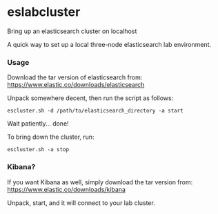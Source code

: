 # eslabcluster
Bring up an elasticsearch cluster on localhost

A quick way to set up a local three-node elasticsearch lab environment.

### Usage
Download the tar version of elasticsearch from:<br>
https://www.elastic.co/downloads/elasticsearch

Unpack somewhere decent, then run the script as follows:
```
escluster.sh -d /path/to/elasticsearch_directory -a start
```

Wait patiently... done!

To bring down the cluster, run:
```
escluster.sh -a stop
```

### Kibana?
If you want Kibana as well, simply download the tar version from:<br>
https://www.elastic.co/downloads/kibana

Unpack, start, and it will connect to your lab cluster.
